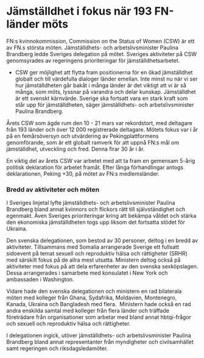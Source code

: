 # Jämställdhet i fokus när 193 FN-länder möts

FN:s kvinnokommission, Commission on the Status of Women (CSW) är ett av FN.s största möten. Jämställdhets- och arbetslivsminister Paulina Brandberg ledde Sveriges delegation på mötet. Sveriges aktiviteter på CSW genomsyrades av regeringens prioriteringar för jämställdhetsarbetet.

- CSW ger möjlighet att flytta fram positionerna för en ökad jämställdhet globalt och till värdefulla dialoger länder emellan. Inte minst nu när vi ser hur jämställdheten går bakåt i många länder är det viktigt att vi är så många, som möts, lyssnar på varandra och delar kunskap. Jämställdhet är ett svenskt kärnvärde. Sverige ska fortsatt vara en stark kraft som står upp för jämställdheten, säger jämställdhets- och arbetslivsminister Paulina Brandberg.

Årets CSW som ägde rum den 10 - 21 mars var rekordstort, med deltagare från 193 länder och över 12 000 registrerade deltagare. Mötets fokus var i år på en femårsöversyn och utvärdering av Pekingplattformens genomförande, som är ett globalt ramverk för att uppnå FN:s mål om jämställdhet, utveckling och fred. Denna firar 30 år i år.

En viktig del av årets CSW var arbetet med att ta fram en gemensam 5-årig politisk deklaration för arbetet framåt. Efter långa förhandlingar antogs deklarationen, Peking +30, på mötet av FN:s medlemsländer.

### Bredd av aktiviteter och möten

I Sveriges linjetal lyfte jämställdhets- och arbetslivsminister Paulina Brandberg bland annat kvinnors och flickors rätt till självständighet och egenmakt. Även Sveriges prioriteringar kring att bekämpa våldet och stärka den ekonomiska jämställdheten togs upp liksom det fortsatta stödet för Ukraina.

Den svenska delegationen, som bestod av 30 personer, deltog i en bredd av aktiviteter. Tillsammans med Somalia arrangerade Sverige ett fullsatt sidoevent på temat sexuell och reproduktiv hälsa och rättigheter (SRHR) med särskilt fokus på de allra mest utsatta. Ministern deltog också på aktiviteter med fokus på att dela erfarenheter av den svenska sexköpslagen. Dessa arrangerades i samarbete med konsulatet i New York och ambassaden i Washington.

Vidare hade den svenska delegationen och ministern en rad bilaterala möten med kolleger från Ghana, Sydafrika, Moldavien, Montenegro, Kanada, Ukraina och Bangladesh med flera.  Ministern hade också en rad andra enskilda samtal med kolleger från flera länder och träffade företrädare från organisationer som arbetar med bland annat hbtqi-frågor och sexuell och reproduktiv hälsa och rättigheter.

I delegationen ingick, utöver jämställdhets- och arbetslivsminister Paulina Brandberg bland annat representanter från myndigheter och civilsamhället samt regeringen och riksdagsledamöter.
